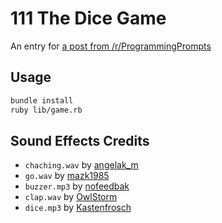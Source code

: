 111 The Dice Game
=================

An entry for [a post from /r/ProgrammingPrompts][origin]

Usage
-----

```sh
bundle install
ruby lib/game.rb
```

Sound Effects Credits
---------------------

 - `chaching.wav` by [angelak_m](https://www.freesound.org/people/angelak_m/sounds/132169/)
 - `go.wav` by [mazk1985](https://www.freesound.org/people/mazk1985/sounds/187409/)
 - `buzzer.mp3` by [nofeedbak](https://www.freesound.org/people/nofeedbak/sounds/21871/)
 - `clap.wav` by [OwlStorm](https://www.freesound.org/people/OwlStorm/sounds/151219/)
 - `dice.mp3` by [Kastenfrosch](https://www.freesound.org/people/Kastenfrosch/sounds/162456/)


[origin]: http://www.reddit.com/r/ProgrammingPrompts/comments/2mwokc/easybase_task_to_difficult_challengedice_game_111/
